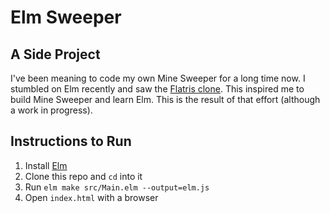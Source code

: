 # Elm Sweeper

## A Side Project
I've been meaning to code my own Mine Sweeper for a long time now. I stumbled on Elm recently and saw the [Flatris clone](https://github.com/w0rm/elm-flatris). This inspired me to build Mine Sweeper and learn Elm. This is the result of that effort (although a work in progress).

## Instructions to Run
1. Install [Elm](https://elm-lang.org/install)
1. Clone this repo and `cd` into it
1. Run `elm make src/Main.elm --output=elm.js`
1. Open `index.html` with a browser
